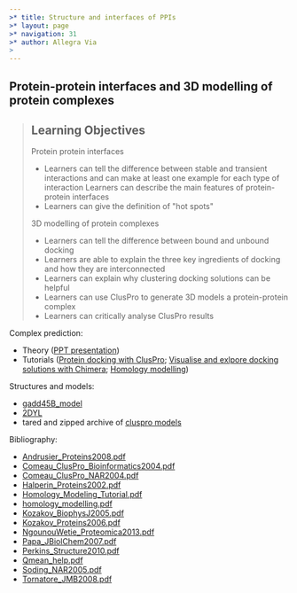 ```yaml
---
>* title: Structure and interfaces of PPIs
>* layout: page
>* navigation: 31
>* author: Allegra Via
>
---
```


## Protein-protein interfaces and 3D modelling of protein complexes

> ## Learning Objectives
>
>Protein protein interfaces
>
> * Learners can tell the difference between stable and transient interactions and can make at least one example for each type of interaction 
> Learners can describe the main features of protein-protein interfaces
> * Learners can give the definition of "hot spots"
> 
> 3D modelling of protein complexes
> 
> * Learners can tell the difference between bound and unbound docking
> * Learners are able to explain the three key ingredients of docking and how they are interconnected
> * Learners can explain why clustering docking solutions can be helpful
> * Learners can use ClusPro to generate 3D models a protein-protein complex 
> * Learners can critically analyse ClusPro results

Complex prediction:

- Theory ([PPT presentation](./PPI/protein_interface_and_prediction_of_3d_protein_complexes.pptx))
- Tutorials ([Protein docking with ClusPro](./PPI/tutorial_on_protein_docking); [Visualise and exlpore docking solutions with Chimera](./PPI/tutorial_on_docking_results_using_chimera); [Homology modelling](./PPI/tutorial_on_homology_modelling))

Structures and models:

- [gadd45B_model](./PPI/data/pdb/gadd45B_model.pdb)
- [2DYL](./PPI/data/pdb/2DYL.pdb)
- tared and zipped archive of [cluspro models](./PPI/data/cluspro_models.tar.gz)

Bibliography:

- [Andrusier_Proteins2008.pdf](./PPI/biblio/Andrusier_Proteins2008.pdf)
- [Comeau_ClusPro_Bioinformatics2004.pdf](./PPI/biblio/Comeau_ClusPro_Bioinformatics2004.pdf)
- [Comeau_ClusPro_NAR2004.pdf](./PPI/biblio/Comeau_ClusPro_NAR2004.pdf)
- [Halperin_Proteins2002.pdf](./PPI/biblio/Halperin_Proteins2002.pdf)
- [Homology_Modeling_Tutorial.pdf](./PPI/biblio/Homology_Modeling_Tutorial.pdf)
- [homology_modelling.pdf](./PPI/biblio/homology_modelling.pdf)
- [Kozakov_BiophysJ2005.pdf](./PPI/biblio/Kozakov_BiophysJ2005.pdf)
- [Kozakov_Proteins2006.pdf](./PPI/biblio/Kozakov_Proteins2006.pdf)
- [NgounouWetie_Proteomica2013.pdf](./PPI/biblio/NgounouWetie_Proteomica2013.pdf)
- [Papa_JBiolChem2007.pdf](./PPI/biblio/Papa_JBiolChem2007.pdf)
- [Perkins_Structure2010.pdf](./PPI/biblio/Perkins_Structure2010.pdf)
- [Qmean_help.pdf](./PPI/biblio/Qmean_help.pdf)
- [Soding_NAR2005.pdf](./PPI/biblio/Soding_NAR2005.pdf)
- [Tornatore_JMB2008.pdf](./PPI/biblio/Tornatore_JMB2008.pdf)


